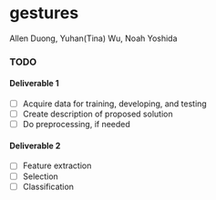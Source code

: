 # gestures
Allen Duong, Yuhan(Tina) Wu, Noah Yoshida

### TODO 

#### Deliverable 1
- [ ] Acquire data for training, developing, and testing
- [ ] Create description of proposed solution
- [ ] Do preprocessing, if needed

#### Deliverable 2
- [ ] Feature extraction
- [ ] Selection
- [ ] Classification
